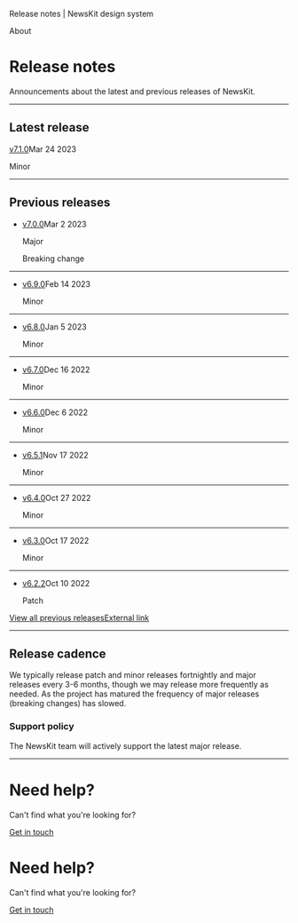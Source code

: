 Release notes | NewsKit design system

About

Release notes
=============

Announcements about the latest and previous releases of NewsKit.

* * *

Latest release
--------------

[v7.1.0](https://github.com/newscorp-ghfb/newskit/releases/tag/v7.1.0)Mar 24 2023

Minor

* * *

Previous releases
-----------------

*   [v7.0.0](https://github.com/newscorp-ghfb/newskit/releases/tag/v7.0.0)Mar 2 2023
    
    Major
    
    Breaking change
    
*   * * *
    
*   [v6.9.0](https://github.com/newscorp-ghfb/newskit/releases/tag/v6.9.0)Feb 14 2023
    
    Minor
    
*   * * *
    
*   [v6.8.0](https://github.com/newscorp-ghfb/newskit/releases/tag/v6.8.0)Jan 5 2023
    
    Minor
    
*   * * *
    
*   [v6.7.0](https://github.com/newscorp-ghfb/newskit/releases/tag/v6.7.0)Dec 16 2022
    
    Minor
    
*   * * *
    
*   [v6.6.0](https://github.com/newscorp-ghfb/newskit/releases/tag/v6.6.0)Dec 6 2022
    
    Minor
    
*   * * *
    
*   [v6.5.1](https://github.com/newscorp-ghfb/newskit/releases/tag/v6.5.1)Nov 17 2022
    
    Minor
    
*   * * *
    
*   [v6.4.0](https://github.com/newscorp-ghfb/newskit/releases/tag/v6.4.0)Oct 27 2022
    
    Minor
    
*   * * *
    
*   [v6.3.0](https://github.com/newscorp-ghfb/newskit/releases/tag/v6.3.0)Oct 17 2022
    
    Minor
    
*   * * *
    
*   [v6.2.2](https://github.com/newscorp-ghfb/newskit/releases/tag/v6.2.2)Oct 10 2022
    
    Patch
    

[View all previous releasesExternal link](https://github.com/newscorp-ghfb/newskit/releases)

* * *

Release cadence
---------------

We typically release patch and minor releases fortnightly and major releases every 3-6 months, though we may release more frequently as needed. As the project has matured the frequency of major releases (breaking changes) has slowed.

### Support policy

The NewsKit team will actively support the latest major release.

* * *

Need help?
==========

Can't find what you're looking for?

[Get in touch](/about/contact-us/)

Need help?
==========

Can't find what you're looking for?

[Get in touch](/about/contact-us/)